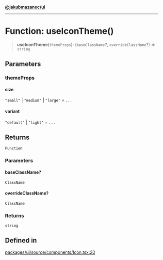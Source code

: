 [**@jakubmazanec/ui**](../README.md)

---

# Function: useIconTheme()

> **useIconTheme**(`themeProps`): (`baseClassName`?, `overrideClassName`?) => `string`

## Parameters

### themeProps

#### size

`"small"` \| `"medium"` \| `"large"` = `...`

#### variant

`"default"` \| `"light"` = `...`

## Returns

`Function`

### Parameters

#### baseClassName?

`ClassName`

#### overrideClassName?

`ClassName`

### Returns

`string`

## Defined in

[packages/ui/source/components/Icon.tsx:20](https://github.com/jakubmazanec/tools/blob/92d3fc1374d1ad6d45198d05d061e0f856a89434/packages/ui/source/components/Icon.tsx#L20)
